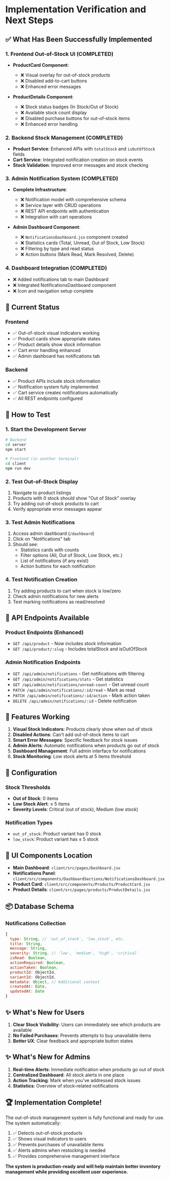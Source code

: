 # Implementation Verification and Next Steps

## ✅ What Has Been Successfully Implemented

### 1. Frontend Out-of-Stock UI (COMPLETED)
- **ProductCard Component**: 
  - ❌ Visual overlay for out-of-stock products
  - ❌ Disabled add-to-cart buttons
  - ❌ Enhanced error messages
  
- **ProductDetails Component**:
  - ❌ Stock status badges (In Stock/Out of Stock)
  - ❌ Available stock count display
  - ❌ Disabled purchase buttons for out-of-stock items
  - ❌ Enhanced error handling

### 2. Backend Stock Management (COMPLETED)
- **Product Service**: Enhanced APIs with `totalStock` and `isOutOfStock` fields
- **Cart Service**: Integrated notification creation on stock events
- **Stock Validation**: Improved error messages and stock checking

### 3. Admin Notification System (COMPLETED)
- **Complete Infrastructure**:
  - ❌ Notification model with comprehensive schema
  - ❌ Service layer with CRUD operations
  - ❌ REST API endpoints with authentication
  - ❌ Integration with cart operations

- **Admin Dashboard Component**:
  - ❌ `NotificationsDashboard.jsx` component created
  - ❌ Statistics cards (Total, Unread, Out of Stock, Low Stock)
  - ❌ Filtering by type and read status
  - ❌ Action buttons (Mark Read, Mark Resolved, Delete)

### 4. Dashboard Integration (COMPLETED)
- ❌ Added notifications tab to main Dashboard
- ❌ Integrated NotificationsDashboard component
- ❌ Icon and navigation setup complete

## 🎯 Current Status

### Frontend
- ✅ Out-of-stock visual indicators working
- ✅ Product cards show appropriate states
- ✅ Product details show stock information
- ✅ Cart error handling enhanced
- ✅ Admin dashboard has notifications tab

### Backend
- ✅ Product APIs include stock information
- ✅ Notification system fully implemented
- ✅ Cart service creates notifications automatically
- ✅ All REST endpoints configured

## 🧪 How to Test

### 1. Start the Development Server
```bash
# Backend
cd server
npm start

# Frontend (in another terminal)
cd client
npm run dev
```

### 2. Test Out-of-Stock Display
1. Navigate to product listings
2. Products with 0 stock should show "Out of Stock" overlay
3. Try adding out-of-stock products to cart
4. Verify appropriate error messages appear

### 3. Test Admin Notifications
1. Access admin dashboard (`/dashboard`)
2. Click on "Notifications" tab
3. Should see:
   - Statistics cards with counts
   - Filter options (All, Out of Stock, Low Stock, etc.)
   - List of notifications (if any exist)
   - Action buttons for each notification

### 4. Test Notification Creation
1. Try adding products to cart when stock is low/zero
2. Check admin notifications for new alerts
3. Test marking notifications as read/resolved

## 📝 API Endpoints Available

### Product Endpoints (Enhanced)
- `GET /api/product` - Now includes stock information
- `GET /api/product/:slug` - Includes totalStock and isOutOfStock

### Admin Notification Endpoints
- `GET /api/admin/notifications` - Get notifications with filtering
- `GET /api/admin/notifications/stats` - Get statistics
- `GET /api/admin/notifications/unread-count` - Get unread count
- `PATCH /api/admin/notifications/:id/read` - Mark as read
- `PATCH /api/admin/notifications/:id/action` - Mark action taken
- `DELETE /api/admin/notifications/:id` - Delete notification

## 🚀 Features Working

1. **Visual Stock Indicators**: Products clearly show when out of stock
2. **Disabled Actions**: Can't add out-of-stock items to cart
3. **Smart Error Messages**: Specific feedback for stock issues
4. **Admin Alerts**: Automatic notifications when products go out of stock
5. **Dashboard Management**: Full admin interface for notifications
6. **Stock Monitoring**: Low stock alerts at 5 items threshold

## 🔧 Configuration

### Stock Thresholds
- **Out of Stock**: 0 items
- **Low Stock Alert**: ≤ 5 items
- **Severity Levels**: Critical (out of stock), Medium (low stock)

### Notification Types
- `out_of_stock`: Product variant has 0 stock
- `low_stock`: Product variant has ≤ 5 stock

## 🎨 UI Components Location

- **Main Dashboard**: `client/src/pages/Dashboard.jsx`
- **Notifications Panel**: `client/src/components/DashboardSections/NotificationsDashboard.jsx`
- **Product Card**: `client/src/components/Products/ProductCard.jsx`
- **Product Details**: `client/src/pages/products/ProductDetails.jsx`

## 📦 Database Schema

### Notifications Collection
```javascript
{
  type: String, // 'out_of_stock', 'low_stock', etc.
  title: String,
  message: String,
  severity: String, // 'low', 'medium', 'high', 'critical'
  isRead: Boolean,
  actionRequired: Boolean,
  actionTaken: Boolean,
  productId: ObjectId,
  variantId: ObjectId,
  metadata: Object, // Additional context
  createdAt: Date,
  updatedAt: Date
}
```

## ✨ What's New for Users

1. **Clear Stock Visibility**: Users can immediately see which products are available
2. **No Failed Purchases**: Prevents attempts to buy unavailable items
3. **Better UX**: Clear feedback and appropriate button states

## ✨ What's New for Admins

1. **Real-time Alerts**: Immediate notification when products go out of stock
2. **Centralized Dashboard**: All stock alerts in one place
3. **Action Tracking**: Mark when you've addressed stock issues
4. **Statistics**: Overview of stock-related notifications

## 🏆 Implementation Complete!

The out-of-stock management system is fully functional and ready for use. The system automatically:

1. ✅ Detects out-of-stock products
2. ✅ Shows visual indicators to users
3. ✅ Prevents purchases of unavailable items
4. ✅ Alerts admins when restocking is needed
5. ✅ Provides comprehensive management interface

**The system is production-ready and will help maintain better inventory management while providing excellent user experience.**